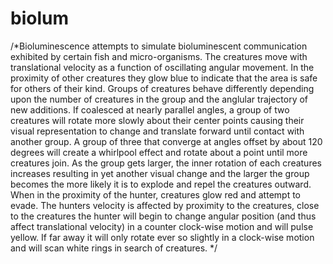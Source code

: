 biolum
======
/*Bioluminescence attempts to simulate bioluminescent communication exhibited by certain fish and micro-organisms.
  The creatures move with translational velocity as a function of oscillating angular movement. In the proximity of other creatures
  they glow blue to indicate that the area is safe for others of their kind. Groups of creatures behave differently depending upon the
  number of creatures in the group and the anglular trajectory of new additions. If coalesced at nearly parallel angles, a group of two creatures 
  will rotate more slowly about their center points causing their visual representation to change and translate forward until contact with 
  another group. A group of three that converge at  angles offset by about 120 degrees will create a whirlpool effect and rotate about a point
  until more creatures join. As the group gets larger, the inner rotation of each creatures increases resulting in yet another visual change and the larger the group
  becomes the more likely it is to explode and repel the creatures outward. When in the proximity of the hunter, creatures glow red and attempt to evade. The hunters velocity is 
  affected by proximity to the creatures, close to the creatures the hunter will begin to change angular position (and thus affect translational velocity) in a counter clock-wise
  motion and will pulse yellow. If far away it will only rotate ever so slightly in a clock-wise motion and will scan white rings in search of creatures. 
*/
